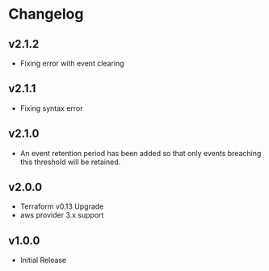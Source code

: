 # Changelog

## v2.1.2

- Fixing error with event clearing

## v2.1.1

- Fixing syntax error

## v2.1.0

- An event retention period has been added so that only events breaching this threshold will be retained.

## v2.0.0

- Terraform v0.13 Upgrade
- aws provider 3.x support

## v1.0.0

- Initial Release

